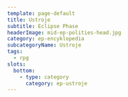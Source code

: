 ```yaml
---
template: page-default
title: Ustroje
subtitle: Eclipse Phase
headerImage: mid-ep-polities-head.jpg
category: ep-encyklopedia
subcategoryName: Ustroje
tags:
  - rpg
slots:
  bottom:
    - type: category
      category: ep-ustroje
---
```

<block id="w-budowie" />
